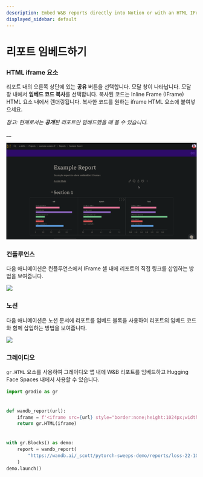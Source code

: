 ```yaml
---
description: Embed W&B reports directly into Notion or with an HTML IFrame element.
displayed_sidebar: default
---
```


# 리포트 임베드하기

<head>
  <title>인기 있는 애플리케이션에 리포트 임베드하기.</title>
</head>

### HTML iframe 요소

리포트 내의 오른쪽 상단에 있는 **공유** 버튼을 선택합니다. 모달 창이 나타납니다. 모달 창 내에서 **임베드 코드 복사**를 선택합니다. 복사된 코드는 Inline Frame (IFrame) HTML 요소 내에서 렌더링됩니다. 복사한 코드를 원하는 iframe HTML 요소에 붙여넣으세요.

_참고: 현재로서는 **공개**된 리포트만 임베드했을 때 볼 수 있습니다._

__

![](/images/reports/get_embed_url.gif)

### 컨플루언스

다음 애니메이션은 컨플루언스에서 IFrame 셀 내에 리포트의 직접 링크를 삽입하는 방법을 보여줍니다.

![](//images/reports/embed_iframe_confluence.gif)

### 노션

다음 애니메이션은 노션 문서에 리포트를 임베드 블록을 사용하여 리포트의 임베드 코드와 함께 삽입하는 방법을 보여줍니다.

![](//images/reports/embed_iframe_notion.gif)

### 그레이디오

`gr.HTML` 요소를 사용하여 그레이디오 앱 내에 W&B 리포트를 임베드하고 Hugging Face Spaces 내에서 사용할 수 있습니다.

```python
import gradio as gr


def wandb_report(url):
    iframe = f'<iframe src={url} style="border:none;height:1024px;width:100%">'
    return gr.HTML(iframe)


with gr.Blocks() as demo:
    report = wandb_report(
        "https://wandb.ai/_scott/pytorch-sweeps-demo/reports/loss-22-10-07-16-00-17---VmlldzoyNzU2NzAx"
    )
demo.launch()
```

##